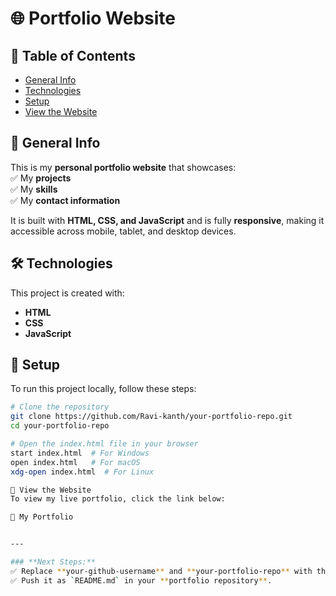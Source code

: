 # 🌐 Portfolio Website  

## 📖 Table of Contents  
- [General Info](#general-info)  
- [Technologies](#technologies)  
- [Setup](#setup)  
- [View the Website](#view-the-website)  

## 📌 General Info  
This is my **personal portfolio website** that showcases:  
✅ My **projects**  
✅ My **skills**  
✅ My **contact information**  

It is built with **HTML, CSS, and JavaScript** and is fully **responsive**, making it accessible across mobile, tablet, and desktop devices.  

## 🛠️ Technologies  
This project is created with:  
- **HTML**  
- **CSS**  
- **JavaScript**  

## 🚀 Setup  
To run this project locally, follow these steps:  

```bash
# Clone the repository
git clone https://github.com/Ravi-kanth/your-portfolio-repo.git  
cd your-portfolio-repo  

# Open the index.html file in your browser
start index.html  # For Windows  
open index.html   # For macOS  
xdg-open index.html  # For Linux  

🔗 View the Website
To view my live portfolio, click the link below:

🔗 My Portfolio


---

### **Next Steps:**  
✅ Replace **your-github-username** and **your-portfolio-repo** with the actual repo name.  
✅ Push it as `README.md` in your **portfolio repository**.  


